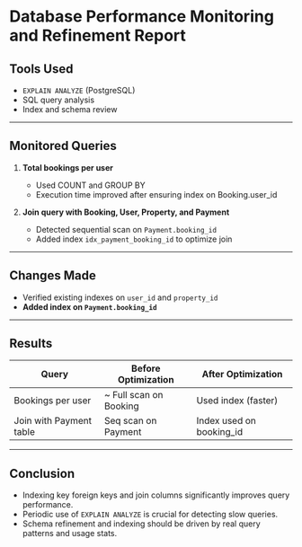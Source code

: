 # Database Performance Monitoring and Refinement Report

## Tools Used

- `EXPLAIN ANALYZE` (PostgreSQL)
- SQL query analysis
- Index and schema review

---

## Monitored Queries

1. **Total bookings per user**
   - Used COUNT and GROUP BY
   - Execution time improved after ensuring index on Booking.user_id

2. **Join query with Booking, User, Property, and Payment**
   - Detected sequential scan on `Payment.booking_id`
   - Added index `idx_payment_booking_id` to optimize join

---

## Changes Made

- Verified existing indexes on `user_id` and `property_id`
- **Added index on `Payment.booking_id`**

---

## Results

| Query                          | Before Optimization | After Optimization |
|-------------------------------|----------------------|---------------------|
| Bookings per user             | ~ Full scan on Booking | Used index (faster) |
| Join with Payment table       | Seq scan on Payment  | Index used on booking_id  |

---

## Conclusion

- Indexing key foreign keys and join columns significantly improves query performance.
- Periodic use of `EXPLAIN ANALYZE` is crucial for detecting slow queries.
- Schema refinement and indexing should be driven by real query patterns and usage stats.
